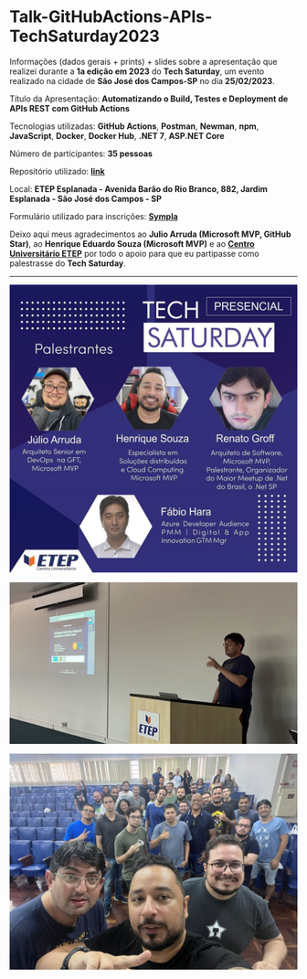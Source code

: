 # Talk-GitHubActions-APIs-TechSaturday2023
Informações (dados gerais + prints) + slides sobre a apresentação que realizei durante a **1a edição em 2023** do **Tech Saturday**, um evento realizado na cidade de **São José dos Campos-SP** no dia **25/02/2023**.

Título da Apresentação: **Automatizando o Build, Testes e Deployment de APIs REST com GitHub Actions**

Tecnologias utilizadas: **GitHub Actions**, **Postman**, **Newman**, **npm**, **JavaScript**, **Docker**, **Docker Hub**, **.NET 7**, **ASP.NET Core**

Número de participantes: **35 pessoas**

Repositório utilizado: [**link**](https://github.com/renatogroffe/GitHubActions-Postman-Newman-DockerHub-TestSummary_APIFinancas)

Local: **ETEP Esplanada - Avenida Barão do Rio Branco, 882, Jardim Esplanada - São José dos Campos - SP**

Formulário utilizado para inscrições: [**Sympla**](https://www.sympla.com.br/evento/tech-saturday-presencial-1/1864237)

Deixo aqui meus agradecimentos ao **Julio Arruda (Microsoft MVP, GitHub Star)**, ao **Henrique Eduardo Souza (Microsoft MVP)** e ao [**Centro Universitário ETEP**](https://etep.edu.br/) por todo o apoio para que eu partipasse como palestrasse do **Tech Saturday**.

---

![Grade](img/r-08.jpg)

![Palestrando](img/r-06.jpg)

![Término](img/r-01.jpg)